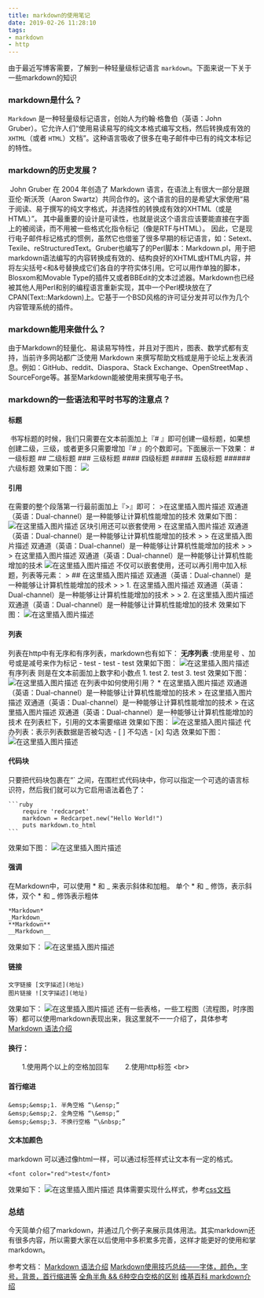 ```yaml
---
title: markdown的使用笔记
date: 2019-02-26 11:28:10
tags:
- markdown
- http
---
```

由于最近写博客需要，了解到一种轻量级标记语言 `markdown`。下面来说一下关于一些markdown的知识
### markdown是什么？

`Markdown` 是一种轻量级标记语言，创始人为约翰·格鲁伯（英语：John Gruber）。它允许人们“使用易读易写的纯文本格式编写文档，然后转换成有效的`XHTML`（或者 `HTML`）文档”。这种语言吸收了很多在电子邮件中已有的纯文本标记的特性。

### markdown的历史发展？

​		John Gruber 在 2004 年创造了 Markdown 语言，在语法上有很大一部分是跟亚伦·斯沃茨（Aaron Swartz）共同合作的。这个语言的目的是希望大家使用“易于阅读、易于撰写的纯文字格式，并选择性的转换成有效的XHTML（或是HTML）”。 其中最重要的设计是可读性，也就是说这个语言应该要能直接在字面上的被阅读，而不用被一些格式化指令标记（像是RTF与HTML）。 因此，它是现行电子邮件标记格式的惯例，虽然它也借鉴了很多早期的标记语言，如：Setext、Texile、reStructuredText。Gruber也编写了的Perl脚本：Markdown.pl，用于把markdown语法编写的内容转换成有效的、结构良好的XHTML或HTML内容，并将左尖括号<和&号替换成它们各自的字符实体引用。它可以用作单独的脚本，Blosxom和Movable Type的插件又或者BBEdit的文本过滤器。Markdown也已经被其他人用Perl和别的编程语言重新实现，其中一个Perl模块放在了CPAN(Text::Markdown)上。它基于一个BSD风格的许可证分发并可以作为几个内容管理系统的插件。
### markdown能用来做什么？
​	由于Markdown的轻量化、易读易写特性，并且对于图片，图表、数学式都有支持，当前许多网站都广泛使用 Markdown 来撰写帮助文档或是用于论坛上发表消息。例如：GitHub、reddit、Diaspora、Stack Exchange、OpenStreetMap 、SourceForge等。甚至Markdown能被使用来撰写电子书。
### markdown的一些语法和平时书写的注意点？
#### 标题
​	书写标题的时候，我们只需要在文本前面加上『# 』即可创建一级标题，如果想创建二级，三级，或者更多只需要增加『# 』的个数即可。下面展示一下效果：
		# 一级标题
		## 二级标题
		### 三级标题
		#### 四级标题
		##### 五级标题
		###### 六级标题
效果如下图：
![](https://img.mupaie.com/20190226100452277.png)

#### 引用

在需要的整个段落第一行最前面加上『>』即可：
	>在这里插入图片描述 双通道（英语：Dual-channel）是一种能够让计算机性能增加的技术
	效果如下图：
	![在这里插入图片描述](https://img.mupaie.com/20190226101026545.png)
区块引用还可以嵌套使用
	>  在这里插入图片描述 双通道（英语：Dual-channel）是一种能够让计算机性能增加的技术
	>  > 在这里插入图片描述 双通道（英语：Dual-channel）是一种能够让计算机性能增加的技术
	>  > > 在这里插入图片描述 双通道（英语：Dual-channel）是一种能够让计算机性能增加的技术
	![在这里插入图片描述](https://img.mupaie.com/20190226101213185.png)
	不仅可以嵌套使用，还可以再引用中加入标题，列表等元素：
	>  ## 在这里插入图片描述 双通道（英语：Dual-channel）是一种能够让计算机性能增加的技术
	>  > 1. 在这里插入图片描述 双通道（英语：Dual-channel）是一种能够让计算机性能增加的技术
	>  > 2.  在这里插入图片描述 双通道（英语：Dual-channel）是一种能够让计算机性能增加的技术
	效果如下图：
	![在这里插入图片描述](https://img.mupaie.com/20190226101413977.png)

#### 列表
列表在http中有无序和有序列表，markdown也有如下：
 __无序列表__ :使用星号 、加号或是减号来作为标记
	- test
	- test
	- test
效果如下图：
![在这里插入图片描述](https://img.mupaie.com/20190226102026437.png)
有序列表 则是在文本前面加上数字和小数点
	1. test
	2. test
	3. test
效果如下图：
![在这里插入图片描述](https://img.mupaie.com/20190226102236789.png)
在列表中如何使用引用？
	*  在这里插入图片描述 双通道（英语：Dual-channel）是一种能够让计算机性能增加的技术
		> 在这里插入图片描述 双通道（英语：Dual-channel）是一种能够让计算机性能增加的技术
		> 在这里插入图片描述 双通道（英语：Dual-channel）是一种能够让计算机性能增加的技术
在列表栏下，引用的文本需要缩进
效果如下图：
![在这里插入图片描述](https://img.mupaie.com/20190226102633553.png)
代办列表：表示列表数据是否被勾选
	- [ ] 不勾选
	- [x] 勾选
效果如下图：
![在这里插入图片描述](https://img.mupaie.com/20190226102826784.png)
#### 代码块
只要把代码块包裹在“` 之间，在围栏式代码块中，你可以指定一个可选的语言标识符，然后我们就可以为它启用语法着色了：

	```ruby
		require 'redcarpet'
		markdown = Redcarpet.new("Hello World!")
		puts markdown.to_html
	```

效果如下图：
	![在这里插入图片描述](https://img.mupaie.com/20190226103542307.png)
#### 强调
在Markdown中，可以使用 * 和  _  来表示斜体和加粗。
单个 * 和 _ 修饰，表示斜体，双个 * 和 _ 修饰表示粗体

	*Markdown*
	_Markdown_
	**Markdown**
	__Markdown__
效果如下：
![在这里插入图片描述](https://img.mupaie.com/20190226104023173.png)
#### 链接

	文字链接 [文字描述](地址)
	图片链接 ![文字描述](地址)
效果如下：
![在这里插入图片描述](https://img.mupaie.com/20190226104232855.png)
还有一些表格，一些工程图（流程图，时序图等）都可以使用markdown表现出来，我这里就不一一介绍了，具体参考[Markdown 语法介绍](https://coding.net/help/doc/project/markdown.html#i-6)
#### 换行：
&emsp;&emsp;1.使用两个以上的空格加回车
&emsp;&emsp;2.使用http标签 \<br>
#### 首行缩进
	&emsp;&emsp;1. 半角空格 “\&ensp;”
	&emsp;&emsp;2. 全角空格 “\&emsp;”
	&emsp;&emsp;3. 不换行空格 “\&nbsp;”
#### 文本加颜色
markdown 可以通过像html一样，可以通过标签样式让文本有一定的格式。

	<font color="red">test</font>

效果如下：
![在这里插入图片描述](https://img.mupaie.com/20190226111339130.png)
具体需要实现什么样式，参考[css文档](http://www.runoob.com/css/css-text.html)

### 总结
今天简单介绍了markdown，并通过几个例子来展示具体用法。其实markdown还有很多内容，所以需要大家在以后使用中多积累多完善，这样才能更好的使用和掌markdown。

参考文档：
[Markdown 语法介绍](https://coding.net/help/doc/project/markdown.html#i-6)
[Markdown使用技巧总结——字体，颜色，字号，背景，首行缩进等](https://blog.csdn.net/u010177286/article/details/50358720)
[全角半角 && 6种空白空格的区别](https://blog.csdn.net/bao19901210/article/details/54625703)
[维基百科 markdown介绍](https://zh.wikipedia.org/wiki/Markdown)




